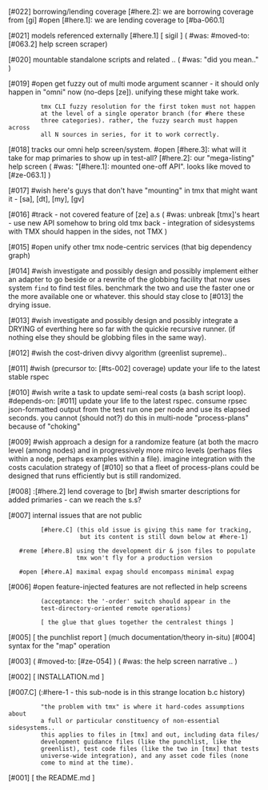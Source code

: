 [#022]       borrowing/lending coverage
             [#here.2]: we are borrowing coverage from [gi]
       #open [#here.1]: we are lending coverage to [#ba-060.1]

[#021]       models referenced externally
             [#here.1] [ sigil ]
             ( #was: #moved-to: [#063.2] help screen scraper)

[#020]       mountable standalone scripts and related ..
             ( #was: "did you mean.." )

[#019] #open get fuzzy out of multi mode argument scanner - it should
             only happen in "omni" now (no-deps [ze]). unifying these
             might take work.

             tmx CLI fuzzy resolution for the first token must not happen
             at the level of a single operator branch (for #here these
             three categories). rather, the fuzzy search must happen across
             all N sources in series, for it to work correctly.


[#018]       tracks our omni help screen/system.
       #open [#here.3]: what will it take for map primaries to show up in test-all?
             [#here.2]: our "mega-listing" help screen
             ( #was: "[#here.1]: mounted one-off API". looks like moved to [#ze-063.1] )

[#017] #wish here's guys that don't have "mounting" in tmx that might want it -
             [sa], [dt], [my], [gv]


[#016]       #track - not covered feature of [ze] a.s
             ( #was: unbreak [tmx]'s heart - use new API somehow to bring
               old tmx back
                - integration of sidesystems with TMX should happen in the sides, not TMX )

[#015] #open unify other tmx node-centric services (that big dependency graph)


[#014] #wish investigate and possibly design and possibly implement either
             an adapter to go beside or a rewrite of the globbing facility
             that now uses system `find` to find test files. benchmark the
             two and use the faster one or the more available one or whatever.
             this should stay close to [#013] the drying issue.


[#013] #wish investigate and possibly design and possibly integrate
             a DRYING of everthing here so far with the quickie recursive
             runner. (if nothing else they should be globbing files in the
             same way).


[#012] #wish the cost-driven divvy algorithm (greenlist supreme)..


[#011] #wish (precursor to: [#ts-002] coverage)
             update your life to the latest stable rspec


[#010] #wish write a task to update semi-real costs (a bash script loop).
             #depends-on: [#011] update your life to the latest rspec.
             consume rpsec json-formatted output from the test run one
             per node and use its elapsed seconds. you cannot (should not?)
             do this in multi-node "process-plans" because of "choking"


[#009] #wish approach a design for a randomize feature (at both the macro
             level (among nodes) and in progressively more mirco levels
             (perhaps files within a node, perhaps examples within a file).
             imagine integration with the costs caculation strategy of [#010]
             so that a fleet of process-plans could be designed that runs
             efficiently but is still randomized.


[#008]
             :[#here.2] lend coverage to [br]
       #wish smarter descriptions for added primaries - can we reach the s.s?

[#007]       internal issues that are not public

             [#here.C] (this old issue is giving this name for tracking,
                        but its content is still down below at #here-1)

       #reme [#here.B] using the development dir & json files to populate
                       tmx won't fly for a production version

       #open [#here.A] maximal expag should encompass minimal expag

[#006] #open feature-injected features are not reflected in help screens

             (acceptance: the '-order' switch should appear in the
             test-directory-oriented remote operations)

             [ the glue that glues together the centralest things ]
[#005]       [ the punchlist report ]  (much documentation/theory in-situ)
[#004]       syntax for the "map" operation

[#003]       ( #moved-to: [#ze-054] )
             ( #was: the help screen narrative .. )

[#002]       [ INSTALLATION.md ]

[#007.C]     (:#here-1 - this sub-node is in this strange location b.c history)

             "the problem with tmx" is where it hard-codes assumptions about
             a full or particular constituency of non-essential sidesystems..
             this applies to files in [tmx] and out, including data files/
             development guidance files (like the punchlist, like the
             greenlist), test code files (like the two in [tmx] that tests
             universe-wide integration), and any asset code files (none
             come to mind at the time).

[#001]       [ the README.md ]
